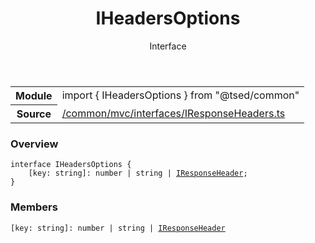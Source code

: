 
<header class="symbol-info-header"><h1 id="iheadersoptions">IHeadersOptions</h1><label class="symbol-info-type-label interface">Interface</label></header>
<!-- summary -->
<section class="symbol-info"><table class="is-full-width"><tbody><tr><th>Module</th><td><div class="lang-typescript"><span class="token keyword">import</span> { IHeadersOptions }&nbsp;<span class="token keyword">from</span>&nbsp;<span class="token string">"@tsed/common"</span></div></td></tr><tr><th>Source</th><td><a href="https://github.com/Romakita/ts-express-decorators/blob/v4.25.0/src//common/mvc/interfaces/IResponseHeaders.ts#L0-L0">/common/mvc/interfaces/IResponseHeaders.ts</a></td></tr></tbody></table></section>
<!-- overview -->


### Overview


<pre><code class="typescript-lang "><span class="token keyword">interface</span> IHeadersOptions <span class="token punctuation">{</span>
    <span class="token punctuation">[</span>key<span class="token punctuation">:</span> <span class="token keyword">string</span><span class="token punctuation">]</span><span class="token punctuation">:</span> <span class="token keyword">number</span> | <span class="token keyword">string</span> | <a href="#api/common/mvc/iresponseheader"><span class="token">IResponseHeader</span></a><span class="token punctuation">;</span>
<span class="token punctuation">}</span></code></pre>


<!-- Parameters -->

<!-- Description -->

<!-- Members -->







### Members



<div class="method-overview">
<pre><code class="typescript-lang "><span class="token punctuation">[</span>key<span class="token punctuation">:</span> <span class="token keyword">string</span><span class="token punctuation">]</span><span class="token punctuation">:</span> <span class="token keyword">number</span> | <span class="token keyword">string</span> | <a href="#api/common/mvc/iresponseheader"><span class="token">IResponseHeader</span></a></code></pre>
</div>








